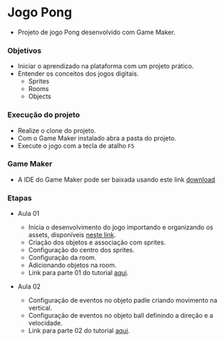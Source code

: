 # Jogo Pong
- Projeto de jogo Pong desenvolvido com Game Maker.

### Objetivos
- Iniciar o aprendizado na plataforma com um projeto prático.
- Entender os conceitos dos jogos digitais.
  - Sprites
  - Rooms
  - Objects

### Execução do projeto
- Realize o clone do projeto.
- Com o Game Maker instalado abra a pasta do projeto.
- Execute o jogo com a tecla de atalho ``F5``

### Game Maker
- A IDE do Game Maker pode ser baixada usando este link [download](https://gamemaker.io/pt-BR)

### Etapas
- Aula 01
  - Inicia o desenvolvimento do jogo importando e organizando os assets, disponíveis [neste link](./docs/pong_assets.zip).
  - Criação dos objetos e associação com sprites.
  - Configuração do centro dos sprites.
  - Configuração da room.
  - Adicionando objetos na room.
  - Link para parte 01 do tutorial [aqui](./docs/pong_aula_01.pdf).

- Aula 02
  - Configuração de eventos no objeto padle criando movimento na vertical.
  - Configuração de eventos no objeto ball definindo a direção e a velocidade.
  - Link para parte 02 do tutorial [aqui](./docs/pong_aula_02.pdf).  




